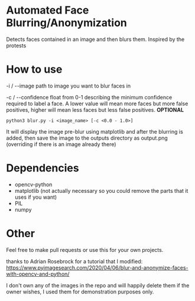 # Automated Face Blurring/Anonymization
Detects faces contained in an image and then blurs them. Inspired by the protests 

# How to use
-i / --image        path to image you want to blur faces in

-c / --confidence   float from 0-1 describing the minimum confidence required to label a face. A lower value will mean more faces but more false positives, higher will mean less faces but less false positives. **OPTIONAL**

`python3 blur.py -i <image_name> [-c <0.0 - 1.0>]`

It will display the image pre-blur using matplotlib and after the blurring is added, then save the image to the outputs directory as output.png (overriding if there is an image already there) 

# Dependencies
 + opencv-python
 + matplotlib (not actually necessary so you could remove the parts that it uses if you want)
 + PIL
 + numpy

# Other
Feel free to make pull requests or use this for your own projects.

thanks to Adrian Rosebrock for a tutorial that I modified:
https://www.pyimagesearch.com/2020/04/06/blur-and-anonymize-faces-with-opencv-and-python/

I don't own any of the images in the repo and will happily delete them if the owner wishes, I used them for demonstration purposes only.

